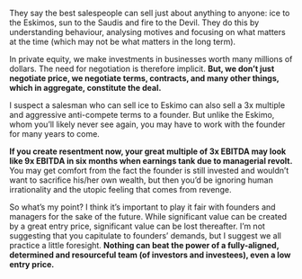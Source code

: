 <p>They say the best salespeople can sell just about anything to anyone: ice to the Eskimos, sun to the Saudis and fire to the Devil. They do this by understanding behaviour, analysing motives and focusing on what matters at the time (which may not be what matters in the long term).</p><p>In private equity, we make investments in businesses worth many millions of dollars. The need for negotiation is therefore implicit. <strong>But, we don&#8217;t just negotiate price, we negotiate terms, contracts, and many other things, which in aggregate, constitute the deal.</strong></p><p>I suspect a salesman who can sell ice to Eskimo can also sell a 3x multiple and aggressive anti-compete terms to a founder. But unlike the Eskimo, whom you&#8217;ll likely never see again, you may have to work with the founder for many years to come.</p><p><strong>If you create resentment now, your great multiple of 3x EBITDA may look like 9x EBITDA in six months when earnings tank due to managerial revolt.</strong> You may get comfort from the fact the founder is still invested and wouldn&#8217;t want to sacrifice his/her own wealth, but then you&#8217;d be ignoring human irrationality and the utopic feeling that comes from revenge.</p><p>So what&#8217;s my point? I think it&#8217;s important to play it fair with founders and managers for the sake of the future. While significant value can be created by a great entry price, significant value can be lost thereafter. I&#8217;m not suggesting that you capitulate to founders&#8217; demands, but I suggest we all practice a little foresight. <strong>Nothing can beat the power of a fully-aligned, determined and resourceful team (of investors and investees), even a low entry price.</strong></p>
